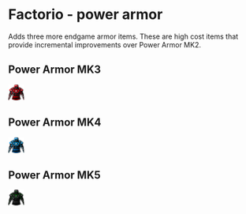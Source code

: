 # Factorio - power armor

Adds three more endgame armor items. These are high cost items that provide
incremental improvements over Power Armor MK2.

## Power Armor MK3

![Power Armor MK3 icon][icon-mk3]


## Power Armor MK4

![Power Armor MK4 icon][icon-mk4]

## Power Armor MK5

![Power Armor MK5 icon][icon-mk5]


[icon-mk3]: graphics/icons/power-armor/power-armor-mk3.png
[icon-mk4]: graphics/icons/power-armor/power-armor-mk4.png
[icon-mk5]: graphics/icons/power-armor/power-armor-mk5.png
